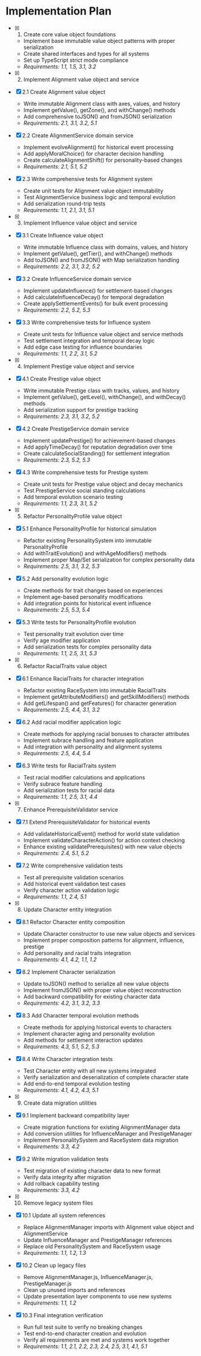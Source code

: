 # Implementation Plan

- [x] 1. Create core value object foundations





  - Implement base immutable value object patterns with proper serialization
  - Create shared interfaces and types for all systems
  - Set up TypeScript strict mode compliance
  - _Requirements: 1.1, 1.5, 3.1, 3.2_

- [x] 2. Implement Alignment value object and service





- [x] 2.1 Create Alignment value object

  - Write immutable Alignment class with axes, values, and history
  - Implement getValue(), getZone(), and withChange() methods
  - Add comprehensive toJSON() and fromJSON() serialization
  - _Requirements: 2.1, 3.1, 3.2, 5.1_

- [x] 2.2 Create AlignmentService domain service


  - Implement evolveAlignment() for historical event processing
  - Add applyMoralChoice() for character decision handling
  - Create calculateAlignmentShift() for personality-based changes
  - _Requirements: 2.1, 5.1, 5.2_



- [x] 2.3 Write comprehensive tests for Alignment system





  - Create unit tests for Alignment value object immutability
  - Test AlignmentService business logic and temporal evolution
  - Add serialization round-trip tests
  - _Requirements: 1.1, 2.1, 3.1, 5.1_

- [x] 3. Implement Influence value object and service




- [x] 3.1 Create Influence value object



  - Write immutable Influence class with domains, values, and history
  - Implement getValue(), getTier(), and withChange() methods
  - Add toJSON() and fromJSON() with Map serialization handling
  - _Requirements: 2.2, 3.1, 3.2, 5.2_

- [x] 3.2 Create InfluenceService domain service


  - Implement updateInfluence() for settlement-based changes
  - Add calculateInfluenceDecay() for temporal degradation
  - Create applySettlementEvents() for bulk event processing
  - _Requirements: 2.2, 5.2, 5.3_



- [x] 3.3 Write comprehensive tests for Influence system





  - Create unit tests for Influence value object and service methods
  - Test settlement integration and temporal decay logic
  - Add edge case testing for influence boundaries
  - _Requirements: 1.1, 2.2, 3.1, 5.2_

- [x] 4. Implement Prestige value object and service





- [x] 4.1 Create Prestige value object


  - Write immutable Prestige class with tracks, values, and history
  - Implement getValue(), getLevel(), withChange(), and withDecay() methods
  - Add serialization support for prestige tracking
  - _Requirements: 2.3, 3.1, 3.2, 5.2_

- [x] 4.2 Create PrestigeService domain service


  - Implement updatePrestige() for achievement-based changes
  - Add applyTimeDecay() for reputation degradation over time
  - Create calculateSocialStanding() for settlement integration
  - _Requirements: 2.3, 5.2, 5.3_

- [x] 4.3 Write comprehensive tests for Prestige system


  - Create unit tests for Prestige value object and decay mechanics
  - Test PrestigeService social standing calculations
  - Add temporal evolution scenario testing
  - _Requirements: 1.1, 2.3, 3.1, 5.2_

- [x] 5. Refactor PersonalityProfile value object




- [x] 5.1 Enhance PersonalityProfile for historical simulation


  - Refactor existing PersonalitySystem into immutable PersonalityProfile
  - Add withTraitEvolution() and withAgeModifiers() methods
  - Implement proper Map/Set serialization for complex personality data
  - _Requirements: 2.5, 3.1, 3.2, 5.3_

- [x] 5.2 Add personality evolution logic


  - Create methods for trait changes based on experiences
  - Implement age-based personality modifications
  - Add integration points for historical event influence
  - _Requirements: 2.5, 5.3, 5.4_

- [x] 5.3 Write tests for PersonalityProfile evolution


  - Test personality trait evolution over time
  - Verify age modifier application
  - Add serialization tests for complex personality data
  - _Requirements: 1.1, 2.5, 3.1, 5.3_

- [x] 6. Refactor RacialTraits value object





- [x] 6.1 Enhance RacialTraits for character integration


  - Refactor existing RaceSystem into immutable RacialTraits
  - Implement getAttributeModifiers() and getSkillModifiers() methods
  - Add getLifespan() and getFeatures() for character generation
  - _Requirements: 2.5, 4.4, 3.1, 3.2_

- [x] 6.2 Add racial modifier application logic


  - Create methods for applying racial bonuses to character attributes
  - Implement subrace handling and feature application
  - Add integration with personality and alignment systems
  - _Requirements: 2.5, 4.4, 5.4_

- [x] 6.3 Write tests for RacialTraits system


  - Test racial modifier calculations and applications
  - Verify subrace feature handling
  - Add serialization tests for racial data
  - _Requirements: 1.1, 2.5, 3.1, 4.4_

- [x] 7. Enhance PrerequisiteValidator service




- [x] 7.1 Extend PrerequisiteValidator for historical events


  - Add validateHistoricalEvent() method for world state validation
  - Implement validateCharacterAction() for action context checking
  - Enhance existing validatePrerequisites() with new value objects
  - _Requirements: 2.4, 5.1, 5.2_

- [x] 7.2 Write comprehensive validation tests


  - Test all prerequisite validation scenarios
  - Add historical event validation test cases
  - Verify character action validation logic
  - _Requirements: 1.1, 2.4, 5.1_

- [x] 8. Update Character entity integration




- [x] 8.1 Refactor Character entity composition


  - Update Character constructor to use new value objects and services
  - Implement proper composition patterns for alignment, influence, prestige
  - Add personality and racial traits integration
  - _Requirements: 4.1, 4.2, 1.1, 1.2_

- [x] 8.2 Implement Character serialization



  - Update toJSON() method to serialize all new value objects
  - Implement fromJSON() with proper value object reconstruction
  - Add backward compatibility for existing character data
  - _Requirements: 4.2, 3.1, 3.2, 3.3_

- [x] 8.3 Add Character temporal evolution methods


  - Create methods for applying historical events to characters
  - Implement character aging and personality evolution
  - Add methods for settlement interaction updates
  - _Requirements: 4.3, 5.1, 5.2, 5.3_

- [x] 8.4 Write Character integration tests


  - Test Character entity with all new systems integrated
  - Verify serialization and deserialization of complete character state
  - Add end-to-end temporal evolution testing
  - _Requirements: 4.1, 4.2, 4.3, 5.1_

- [x] 9. Create data migration utilities





- [x] 9.1 Implement backward compatibility layer


  - Create migration functions for existing AlignmentManager data
  - Add conversion utilities for InfluenceManager and PrestigeManager
  - Implement PersonalitySystem and RaceSystem data migration
  - _Requirements: 3.3, 4.2_

- [x] 9.2 Write migration validation tests



  - Test migration of existing character data to new format
  - Verify data integrity after migration
  - Add rollback capability testing
  - _Requirements: 3.3, 4.2_

- [x] 10. Remove legacy system files





- [x] 10.1 Update all system references


  - Replace AlignmentManager imports with Alignment value object and AlignmentService
  - Update InfluenceManager and PrestigeManager references
  - Replace old PersonalitySystem and RaceSystem usage
  - _Requirements: 1.1, 1.2, 1.3_

- [x] 10.2 Clean up legacy files


  - Remove AlignmentManager.js, InfluenceManager.js, PrestigeManager.js
  - Clean up unused imports and references
  - Update presentation layer components to use new systems
  - _Requirements: 1.1, 1.2_

- [x] 10.3 Final integration verification


  - Run full test suite to verify no breaking changes
  - Test end-to-end character creation and evolution
  - Verify all requirements are met and systems work together
  - _Requirements: 1.1, 2.1, 2.2, 2.3, 2.4, 2.5, 3.1, 4.1, 5.1_